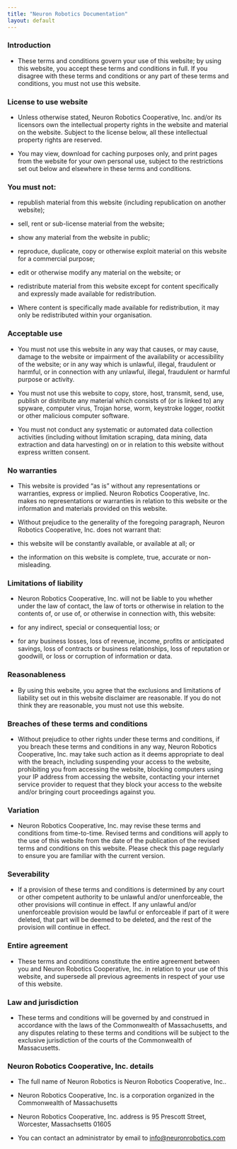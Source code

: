 ```yaml
---
title: "Neuron Robotics Documentation"
layout: default
---
```



### Introduction


 * These terms and conditions govern your use of this website; by using this website, you accept these terms and conditions in full.   If you disagree with these terms and conditions or any part of these terms and conditions, you must not use this website. 

### License to use website

 * Unless otherwise stated, Neuron Robotics Cooperative, Inc. and/or its licensors own the intellectual property rights in the website and material on the website.  Subject to the license below, all these intellectual property rights are reserved.

 * You may view, download for caching purposes only, and print pages from the website for your own personal use, subject to the restrictions set out below and elsewhere in these terms and conditions.  

### You must not:

 * republish material from this website (including republication on another website);
 * sell, rent or sub-license material from the website;
 * show any material from the website in public;
 * reproduce, duplicate, copy or otherwise exploit material on this website for a commercial purpose;
 * edit or otherwise modify any material on the website; or
 * redistribute material from this website except for content specifically and expressly made available for redistribution.

 * Where content is specifically made available for redistribution, it may only be redistributed within your organisation.

### Acceptable use

 * You must not use this website in any way that causes, or may cause, damage to the website or impairment of the availability or accessibility of the website; or in any way which is unlawful, illegal, fraudulent or harmful, or in connection with any unlawful, illegal, fraudulent or harmful purpose or activity.

 * You must not use this website to copy, store, host, transmit, send, use, publish or distribute any material which consists of (or is linked to) any spyware, computer virus, Trojan horse, worm, keystroke logger, rootkit or other malicious computer software.

 * You must not conduct any systematic or automated data collection activities (including without limitation scraping, data mining, data extraction and data harvesting) on or in relation to this website without express written consent.

### No warranties

 * This website is provided “as is” without any representations or warranties, express or implied. Neuron Robotics Cooperative, Inc.  makes no representations or warranties in relation to this website or the information and materials provided on this website.  

 * Without prejudice to the generality of the foregoing paragraph, Neuron Robotics Cooperative, Inc. does not warrant that:

 * this website will be constantly available, or available at all; or
 * the information on this website is complete, true, accurate or non-misleading.

### Limitations of liability

 * Neuron Robotics Cooperative, Inc. will not be liable to you whether under the law of contact, the law of torts or otherwise in relation to the contents of, or use of, or otherwise in connection with, this website:

 * for any indirect, special or consequential loss; or
 * for any business losses, loss of revenue, income, profits or anticipated savings, loss of contracts or business relationships, loss of reputation or goodwill, or loss or corruption of information or data.

### Reasonableness

 * By using this website, you agree that the exclusions and limitations of liability set out in this website disclaimer are reasonable.  If you do not think they are reasonable, you must not use this website.

### Breaches of these terms and conditions

 * Without prejudice to other rights under these terms and conditions, if you breach these terms and conditions in any way,  Neuron Robotics Cooperative, Inc. may take such action as it deems appropriate to deal with the breach, including suspending your access to the website, prohibiting you from accessing the website, blocking computers using your IP  address from accessing the website, contacting your internet service provider to request that they block your access to the website and/or bringing court proceedings against you.

### Variation

 * Neuron Robotics Cooperative, Inc. may revise these terms and conditions from time-to-time.  Revised terms and conditions will apply to the use of this website from the date of the publication of the revised terms and conditions on this website.  Please check this page regularly to ensure you are familiar with the current version.

### Severability

 * If a provision of these terms and conditions is determined by any court or other competent authority to be unlawful and/or unenforceable, the other provisions will continue in effect.  If any unlawful and/or unenforceable provision would be lawful or enforceable if part of it were deleted, that part will be deemed to be deleted, and the rest of the provision will continue in effect. 

### Entire agreement

 * These terms and conditions constitute the entire agreement between you and Neuron Robotics Cooperative, Inc.  in relation to your use of this website, and supersede all previous agreements in respect of your use of this website.

### Law and jurisdiction

 * These terms and conditions will be governed by and construed in accordance with the laws of the Commonwealth of Massachusetts, and any disputes relating to these terms and conditions will be subject to the exclusive jurisdiction of the courts of the Commonwealth of Massacusetts.

### Neuron Robotics Cooperative, Inc. details

 * The full name of  Neuron Robotics is  Neuron Robotics Cooperative, Inc..  

 * Neuron Robotics Cooperative, Inc. is a corporation organized in the Commonwealth of Massachusetts

 * Neuron Robotics Cooperative, Inc. address is 95 Prescott Street, Worcester, Massachsetts 01605  

 * You can contact an administrator by email to info@neuronrobotics.com

